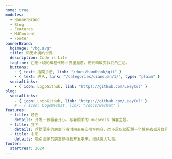 ```yaml
---
home: true
modules:
  - BannerBrand
  - Blog
  - Features
  - MdContent
  - Footer
bannerBrand:
  bgImage: "/bg.svg"
  title: 码无止境的世界
  description: Code is Life
  tagline: 在无止境的编程代码世界里遨游，用代码改变我们的生活。
  buttons:
    - { text: 指南手册, link: "/docs/handbook/git" }
    - { text: 进入, link: "/categories/qianduan/1/", type: "plain" }
  socialLinks:
    - { icon: LogoGithub, link: "https://github.com/LeeyCul" }
blog:
  socialLinks:
    - { icon: LogoGithub, link: "https://github.com/LeeyCul" }
    # - { icon: LogoWechat, link: "/docs/wechat" }
features:
  - title: 过去
    details: 开发一款看着开心、写着顺手的 vuepress 博客主题。
  - title: 当下
    details: 帮助更多的朋友节省时间去用心书写内容，而不是仅仅配置一个博客去孤芳自赏。
  - title: 未来
    details: 吸引更多的朋友参与到开发中来，继续强大功能。
footer:
  startYear: 2024
---
```

